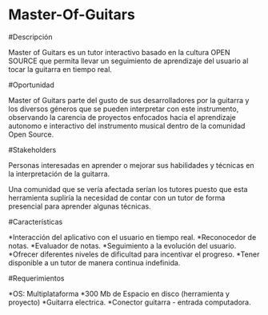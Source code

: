 Master-Of-Guitars
=================

#Descripción

Master of Guitars es un tutor interactivo basado en la cultura OPEN SOURCE que permita llevar un seguimiento de aprendizaje del usuario al tocar la guitarra en tiempo real.

#Oportunidad

Master of Guitars parte del gusto de sus desarrolladores por la guitarra y los diversos géneros que se pueden interpretar con este instrumento, observando la carencia de proyectos enfocados hacia el aprendizaje autonomo e interactivo del instrumento musical dentro de la comunidad Open Source.

#Stakeholders

Personas interesadas en aprender o mejorar sus habilidades y técnicas en la interpretación de la guitarra.

Una comunidad que se vería afectada serían los tutores puesto que esta herramienta supliría la necesidad de contar con un tutor de forma presencial para aprender algunas técnicas.

#Características

*Interacción del aplicativo con el usuario en tiempo real.
*Reconocedor de notas.
*Evaluador de notas.
*Seguimiento a la evolución del usuario.
*Ofrecer diferentes niveles de dificultad para incentivar el progreso.
*Tener disponible a un tutor de manera continua indefinida.

#Requerimientos

*OS: Multiplataforma
*300 Mb de Espacio en disco (herramienta y proyecto)
*Guitarra electrica.
*Conector guitarra - entrada computadora.